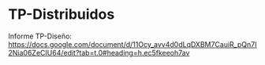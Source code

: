 # TP-Distribuidos

Informe TP-Diseño: https://docs.google.com/document/d/11Ocy_avv4d0dLqDXBM7CauiR_pQn7I2Nia06ZeCIU64/edit?tab=t.0#heading=h.ec5fkeeoh7av
